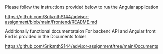 
Please follow the instructions provided below to run the Angular application

https://github.com/SrikanthS144/advisor-assignment/blob/main/Frontend/README.md 

Additionally functional documentataion For backend API and Angular front End is provided in the Documents folder 

https://github.com/SrikanthS144/advisor-assignment/tree/main/Documents
